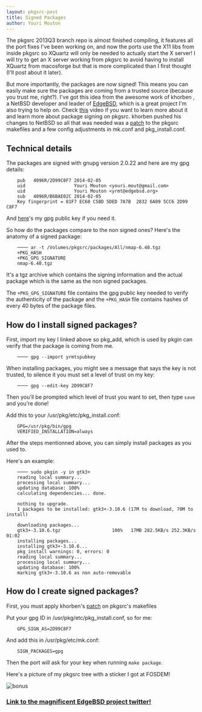 ```yaml
---
layout: pkgsrc-post
title: Signed Packages
author: Youri Mouton
---
```


The pkgsrc 2013Q3 branch repo is almost finished compiling, it features all the port fixes I've been working on, and now the ports use the X11 libs from inside pkgsrc so XQuartz will only be needed to actually start the X server! I will try to get an X server working from pkgsrc to avoid having to install XQuartz from macosforge but that is more complicated than I first thought (I'll post about it later).

But more importantly, the packages are now signed! This means you can easily make sure the packages are coming from a trusted source (because you trust me, right?). 
I've got this idea from the awesome work of khorben , a NetBSD developer and leader of [EdgeBSD](http://edgebsd.org), which is a great project I'm also trying to help on. Check [this](http://video.fosdem.org/2014/AW1121/Saturday/The_EdgeBSD_Project.webm) video if you want to learn more about it and learn more about package signing on pkgsrc. khorben pushed his changes to NetBSD so all that was needed was a [patch](http://lists.edgebsd.org/edgebsd-developers/2013/09/msg00001.html) to the pkgsrc makefiles and a few config adjustments in mk.conf and pkg_install.conf. 

Technical details
------------------

The packages are signed with gnupg version 2.0.22 and here are my gpg details:

        pub   4096R/2D99C8F7 2014-02-05     
        uid                  Youri Mouton <youri.mout@gmail.com>     
        uid                  Youri Mouton <yrmt@edgebsd.org>     
        sub   4096R/B6BAE02C 2014-02-05     
        Key fingerprint = 81F7 EC68 C5BD 5DED 7A7B  2832 6A09 5CC6 2D99 C8F7


And [here](http://paste.unixhub.net/index.php/hO8S/)'s my gpg public key if you need it.

So how do the packages compare to the non signed ones? Here's the anatomy of a signed package: 

        ──── ar -t /Volumes/pkgsrc/packages/All/nmap-6.40.tgz
        +PKG_HASH
        +PKG_GPG_SIGNATURE
        nmap-6.40.tgz

It's a tgz archive which contains the signing information and the actual package which is the same as  the non signed packages.

The `+PKG_GPG_SIGNATURE` file contains the gpg public key needed to verify the authenticity of the package and the `+PKG_HASH` file contains hashes of every 40 bytes of the package files.

How do I install signed packages?
---------------------------------

First, import my key I linked above so pkg_add, which is used by pkgin can verify that the package is coming from me.
        
        ──── gpg --import yrmtspubkey

When installing packages, you might see a message that says the key is not trusted, to silence it you must set a level of trust on my key:

        ──── gpg --edit-key 2D99C8F7

Then you'll be prompted which level of trust you want to set, then type `save` and you're done!
            
 
Add this to your /usr/pkg/etc/pkg_install.conf: 

        GPG=/usr/pkg/bin/gpg
        VERIFIED_INSTALLATION=always
    
After the steps mentionned above, you can simply install packages as you used to. 

Here's an example:

        ──── sudo pkgin -y in gtk3+
        reading local summary...
        processing local summary...
        updating database: 100%
        calculating dependencies... done.
        
        nothing to upgrade.
        1 packages to be installed: gtk3+-3.10.6 (17M to download, 70M to install)
        
        downloading packages...
        gtk3+-3.10.6.tgz                   100%   17MB 282.5KB/s 252.3KB/s   01:02    
        installing packages...
        installing gtk3+-3.10.6...
        pkg_install warnings: 0, errors: 0
        reading local summary...
        processing local summary...
        updating database: 100%
        marking gtk3+-3.10.6 as non auto-removable

How do I create signed packages?
--------------------------------

First, you must apply khorben's [patch](http://git.edgebsd.org/gitweb/?p=edgebsd-pkgsrc.git;a=blobdiff;f=mk/pkgformat/pkg/package.mk;h=d75bad26e0c460f5d1d4c69bec0536a77de79da2;hp=cdee24570f4b98b71a7bca86b0e998b9db248336;hb=16c6eceef5b4a1314096b564d68e5d990a6ae5b1;hpb=45f514b94f43afdfd93f8f25ea30c56c29d23249) on pkgsrc's makefiles 

Put your gpg ID in /usr/pkg/etc/pkg_install.conf, so for me:

        GPG_SIGN_AS=2D99C8F7

And add this in /usr/pkg/etc/mk.conf:

        SIGN_PACKAGES=gpg

Then the port will ask for your key when running `make package`.  

Here's a picture of my pkgsrc tree with a sticker I got at FOSDEM!

![bonus](http://i.imgur.com/rrGFaWz.jpg?1)

### [Link to the magnificent EdgeBSD project twitter!](https://twitter.com/EdgeBSD)
